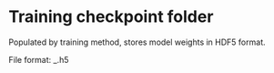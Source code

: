 # Training checkpoint folder

Populated by training method, stores model weights in HDF5 format.

File format: <model>_<scale>_<resolution>_<epoch>.h5
